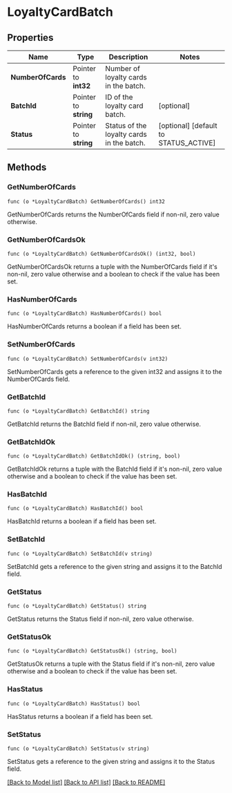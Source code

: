# LoyaltyCardBatch

## Properties

Name | Type | Description | Notes
------------ | ------------- | ------------- | -------------
**NumberOfCards** | Pointer to **int32** | Number of loyalty cards in the batch. | 
**BatchId** | Pointer to **string** | ID of the loyalty card batch. | [optional] 
**Status** | Pointer to **string** | Status of the loyalty cards in the batch. | [optional] [default to STATUS_ACTIVE]

## Methods

### GetNumberOfCards

`func (o *LoyaltyCardBatch) GetNumberOfCards() int32`

GetNumberOfCards returns the NumberOfCards field if non-nil, zero value otherwise.

### GetNumberOfCardsOk

`func (o *LoyaltyCardBatch) GetNumberOfCardsOk() (int32, bool)`

GetNumberOfCardsOk returns a tuple with the NumberOfCards field if it's non-nil, zero value otherwise
and a boolean to check if the value has been set.

### HasNumberOfCards

`func (o *LoyaltyCardBatch) HasNumberOfCards() bool`

HasNumberOfCards returns a boolean if a field has been set.

### SetNumberOfCards

`func (o *LoyaltyCardBatch) SetNumberOfCards(v int32)`

SetNumberOfCards gets a reference to the given int32 and assigns it to the NumberOfCards field.

### GetBatchId

`func (o *LoyaltyCardBatch) GetBatchId() string`

GetBatchId returns the BatchId field if non-nil, zero value otherwise.

### GetBatchIdOk

`func (o *LoyaltyCardBatch) GetBatchIdOk() (string, bool)`

GetBatchIdOk returns a tuple with the BatchId field if it's non-nil, zero value otherwise
and a boolean to check if the value has been set.

### HasBatchId

`func (o *LoyaltyCardBatch) HasBatchId() bool`

HasBatchId returns a boolean if a field has been set.

### SetBatchId

`func (o *LoyaltyCardBatch) SetBatchId(v string)`

SetBatchId gets a reference to the given string and assigns it to the BatchId field.

### GetStatus

`func (o *LoyaltyCardBatch) GetStatus() string`

GetStatus returns the Status field if non-nil, zero value otherwise.

### GetStatusOk

`func (o *LoyaltyCardBatch) GetStatusOk() (string, bool)`

GetStatusOk returns a tuple with the Status field if it's non-nil, zero value otherwise
and a boolean to check if the value has been set.

### HasStatus

`func (o *LoyaltyCardBatch) HasStatus() bool`

HasStatus returns a boolean if a field has been set.

### SetStatus

`func (o *LoyaltyCardBatch) SetStatus(v string)`

SetStatus gets a reference to the given string and assigns it to the Status field.


[[Back to Model list]](../README.md#documentation-for-models) [[Back to API list]](../README.md#documentation-for-api-endpoints) [[Back to README]](../README.md)


